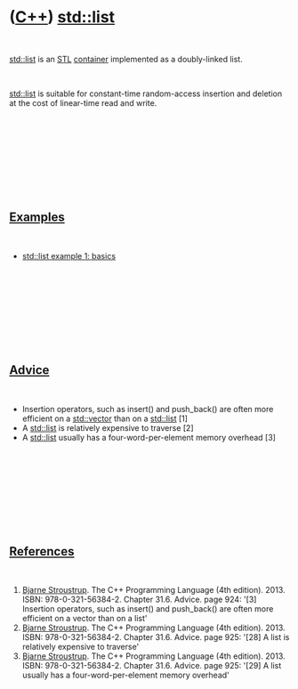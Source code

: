 



 

 

 

 

 

([C++](Cpp.md)) [std::list](CppList.md)
=========================================

 

[std::list](CppList.md) is an [STL](CppStl.md)
[container](CppContainer.md) implemented as a doubly-linked list.

 

[std::list](CppList.md) is suitable for constant-time random-access
insertion and deletion at the cost of linear-time read and write.

 

 

 

 

 

[Examples](CppExample.md)
--------------------------

 

-   [std::list example 1: basics](CppListExample1.md)

 

 

 

 

 

[Advice](CppAdvice.md)
-----------------------

 

-   Insertion operators, such as insert() and push\_back() are often
    more efficient on a [std::vector](CppVector.md) than on a
    [std::list](CppList.md) \[1\]
-   A [std::list](CppList.md) is relatively expensive to traverse \[2\]
-   A [std::list](CppList.md) usually has a four-word-per-element
    memory overhead \[3\]

 

 

 

 

 

[References](CppReferences.md)
-------------------------------

 

1.  [Bjarne Stroustrup](CppBjarneStroustrup.md). The C++ Programming
    Language (4th edition). 2013. ISBN: 978-0-321-56384-2. Chapter 31.6.
    Advice. page 924: '\[3\] Insertion operators, such as insert()
    and push\_back() are often more efficient on a vector than on a
    list'
2.  [Bjarne Stroustrup](CppBjarneStroustrup.md). The C++ Programming
    Language (4th edition). 2013. ISBN: 978-0-321-56384-2. Chapter 31.6.
    Advice. page 925: '\[28\] A list is relatively expensive to
    traverse'
3.  [Bjarne Stroustrup](CppBjarneStroustrup.md). The C++ Programming
    Language (4th edition). 2013. ISBN: 978-0-321-56384-2. Chapter 31.6.
    Advice. page 925: '\[29\] A list usually has a four-word-per-element
    memory overhead'

 

 

 

 

 





 



